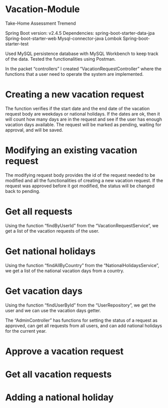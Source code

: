 # Vacation-Module
Take-Home Assessment Tremend

Spring Boot version: v2.4.5
Dependencies: spring-boot-starter-data-jpa
	Spring-boot-starter-web
	Mysql-connector-java
	Lombok
	Spring-boot-starter-test

    
Used MySQL persistence database with MySQL Workbench to keep track of the data.
Tested the functionalities using Postman.

In the packet “controllers” I created “VacationRequestController” where the functions that a user need to operate the system are implemented.

# Creating a new vacation request
The function verifies if the start date and the end date of the vacation request body are weekdays or national holidays. 
If the dates are ok, then it will count how many days are in the request and see if the user has enough vacation days available.
The request will be marked as pending, waiting for approval, and will be saved.
 
 
 

# Modifying an existing vacation request
The modifying request body provides the id of the request needed to be modified and all the functionalities of creating a new vacation request.
If the request was approved before it got modified, the status will be changed back to pending.
 
 
# Get all requests
Using the function “findByUserId” from the “VacationRequestService”, we get a list of the vacation requests of the user.
 

# Get national holidays
Using the function “findAllByCountry” from the “NationalHolidaysService”, we get a list of the national vacation days from a country.
 

# Get vacation days
Using the function “findUserById” from the “UserRepository”, we get the user and we can use the vacation days getter.
 



The “AdminController” has functions for setting the status of a request as approved, can get all requests from all users, and can add national holidays for the current year.

# Approve a vacation request
 

# Get all vacation requests
 
# Adding a national holiday

